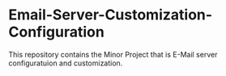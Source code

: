 # Email-Server-Customization-Configuration
This repository contains the Minor Project that is E-Mail server configuratuion and customization.
